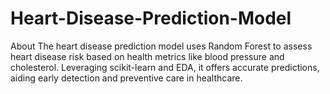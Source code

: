 # Heart-Disease-Prediction-Model
About The heart disease prediction model uses Random Forest to assess heart disease risk based on health metrics like blood pressure and cholesterol. Leveraging scikit-learn and EDA, it offers accurate predictions, aiding early detection and preventive care in healthcare.
